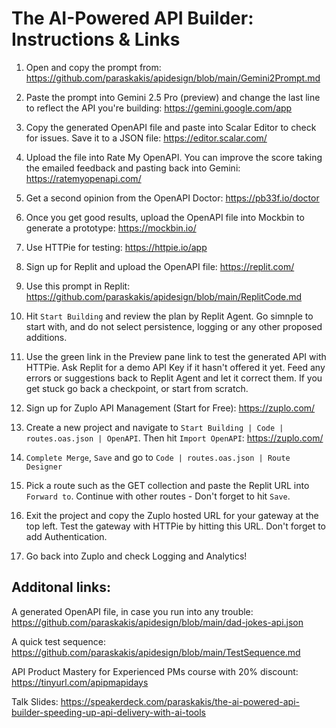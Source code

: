 # The AI-Powered API Builder: Instructions & Links

1. Open and copy the prompt from: https://github.com/paraskakis/apidesign/blob/main/Gemini2Prompt.md

2. Paste the prompt into Gemini 2.5 Pro (preview) and change the last line to reflect the API you're building: https://gemini.google.com/app

3. Copy the generated OpenAPI file and paste into Scalar Editor to check for issues. Save it to a JSON file: https://editor.scalar.com/

4. Upload the file into Rate My OpenAPI. You can improve the score taking the emailed feedback and pasting back into Gemini: https://ratemyopenapi.com/

5. Get a second opinion from the OpenAPI Doctor: https://pb33f.io/doctor

6. Once you get good results, upload the OpenAPI file into Mockbin to generate a prototype: https://mockbin.io/

7. Use HTTPie for testing: https://httpie.io/app

8. Sign up for Replit and upload the OpenAPI file: https://replit.com/

9. Use this prompt in Replit: https://github.com/paraskakis/apidesign/blob/main/ReplitCode.md

10. Hit `Start Building` and review the plan by Replit Agent. Go simnple to start with, and do not select persistence, logging or any other proposed additions.

11. Use the green link in the Preview pane link to test the generated API with HTTPie. Ask Replit for a demo API Key if it hasn't offered it yet. Feed any errors or suggestions back to Replit Agent and let it correct them. If you get stuck go back a checkpoint, or start from scratch.

12. Sign up for Zuplo API Management (Start for Free): https://zuplo.com/

13. Create a new project and navigate to `Start Building | Code | routes.oas.json | OpenAPI`. Then hit `Import OpenAPI`: https://zuplo.com/

14. `Complete Merge`, `Save` and go to `Code | routes.oas.json | Route Designer`

15. Pick a route such as the GET collection and paste the Replit URL into `Forward to`. Continue with other routes - Don't forget to hit `Save`.

16. Exit the project and copy the Zuplo hosted URL for your gateway at the top left. Test the gateway with HTTPie by hitting this URL. Don't forget to add Authentication.

17. Go back into Zuplo and check Logging and Analytics!

## Additonal links:

A generated OpenAPI file, in case you run into any trouble: https://github.com/paraskakis/apidesign/blob/main/dad-jokes-api.json

A quick test sequence: https://github.com/paraskakis/apidesign/blob/main/TestSequence.md

API Product Mastery for Experienced PMs course with 20% discount: https://tinyurl.com/apipmapidays

Talk Slides: https://speakerdeck.com/paraskakis/the-ai-powered-api-builder-speeding-up-api-delivery-with-ai-tools

